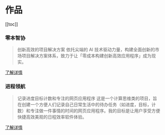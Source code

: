 # 作品

[[toc]]

<style scoped> @import "/.vitepress/bootstrap/import.scss"</style>

### 零本智协
> 创新高效的项目解决方案
依托尖端的 AI 技术驱动力量，构建全面创新的市场项目解决方案体系，致力于让「零成本构建创新高效应用程序」成为现实。


<a class="btn btn-primary" target="_blank" href="/project//RS2024/A" role="button">了解详情</a>

### 进程领航
> 记录进度目标计数和专注的网页应用程序
这是一个计算思维类的项目，旨在创建一个方便人们记录自己日常生活中的待办任务（如进度，目标，计数）和专注做一件事情的时间的网页应用程序。我的目标是让用户享受方便快捷高效美观的日程效率软件体验。


<a class="btn btn-primary" target="_blank" href="/project/Scheduler/" role="button">了解详情</a>
